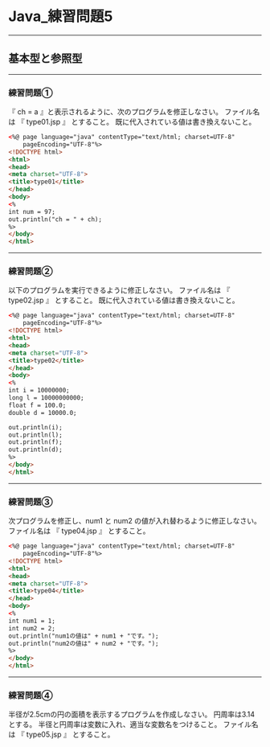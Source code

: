 # Java_練習問題5

---

## 基本型と参照型

---

### 練習問題①

『 ch = a 』と表示されるように、次のプログラムを修正しなさい。
ファイル名は 『 type01.jsp 』 とすること。
既に代入されている値は書き換えないこと。

```html
<%@ page language="java" contentType="text/html; charset=UTF-8"
    pageEncoding="UTF-8"%>
<!DOCTYPE html>
<html>
<head>
<meta charset="UTF-8">
<title>type01</title>
</head>
<body>
<%
int num = 97;
out.println("ch = " + ch);
%>
</body>
</html>
```

---

### 練習問題②

以下のプログラムを実行できるように修正しなさい。
ファイル名は 『 type02.jsp 』 とすること。
既に代入されている値は書き換えないこと。

```html
<%@ page language="java" contentType="text/html; charset=UTF-8"
    pageEncoding="UTF-8"%>
<!DOCTYPE html>
<html>
<head>
<meta charset="UTF-8">
<title>type02</title>
</head>
<body>
<%
int i = 10000000;
long l = 10000000000;
float f = 100.0;
double d = 10000.0;

out.println(i);
out.println(l);
out.println(f);
out.println(d);
%>
</body>
</html>
```

---

### 練習問題③

次プログラムを修正し、num1 と num2 の値が入れ替わるように修正しなさい。
ファイル名は 『 type04.jsp 』 とすること。

```html
<%@ page language="java" contentType="text/html; charset=UTF-8"
    pageEncoding="UTF-8"%>
<!DOCTYPE html>
<html>
<head>
<meta charset="UTF-8">
<title>type04</title>
</head>
<body>
<%
int num1 = 1;
int num2 = 2;
out.println("num1の値は" + num1 + "です。");
out.println("num2の値は" + num2 + "です。");
%>
</body>
</html>
```

---

### 練習問題④

半径が2.5cmの円の面積を表示するプログラムを作成しなさい。
円周率は3.14とする。
半径と円周率は変数に入れ、適当な変数名をつけること。
ファイル名は 『 type05.jsp 』 とすること。
